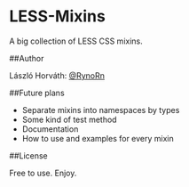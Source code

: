 LESS-Mixins
===========

A big collection of LESS CSS mixins.

##Author

László Horváth: [@RynoRn](http://twitter.com/RynoRn/ "@RynoRn")

##Future plans

* Separate mixins into namespaces by types
* Some kind of test method
* Documentation
* How to use and examples for every mixin

##License

Free to use. Enjoy.